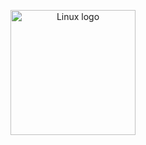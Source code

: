 <p align="center">
  <a href="https://hub.docker.com/r/anthares101/get-ip-bot">
    <img src="https://upload.wikimedia.org/wikipedia/commons/3/35/Tux.svg" alt="Linux logo" title="Tux" width="200"/>
  </a>
</p>
